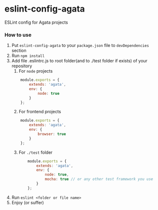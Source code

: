 # eslint-config-agata

ESLint config for Agata projects


### How to use

1. Put `eslint-config-agata` to your `package.json` file to `devDependencies` section
2. Run `npm install`
3. Add file .eslintrc.js to root folder(and to ./test folder if exists) of your repository
    1. For `node` projects
    ```javascript
        module.exports = {
            extends: 'agata',
            env: {
                node: true
            }
        };
    ```
    2. For frontend projects
    ```javascript
        module.exports = {
            extends: 'agata',
            env: {
                browser: true
            }
        };
    ```
    3. For `./test` folder
        ```javascript
            module.exports = {
                extends: 'agata',
                env: {
                    node: true,
                    mocha: true // or any other test framework you use
                }
            };
        ```
4. Run `eslint <folder or file name>`
5. Enjoy (or suffer)